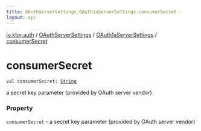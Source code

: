 ```yaml
---
title: OAuthServerSettings.OAuth1aServerSettings.consumerSecret - 
layout: api
---
```


<div class='api-docs-breadcrumbs'><a href="../../index.html">io.ktor.auth</a> / <a href="../index.html">OAuthServerSettings</a> / <a href="index.html">OAuth1aServerSettings</a> / <a href="./consumer-secret.html">consumerSecret</a></div>

# consumerSecret

<div class="signature"><code><span class="keyword">val </span><span class="identifier">consumerSecret</span><span class="symbol">: </span><a href="https://kotlinlang.org/api/latest/jvm/stdlib/kotlin/-string/index.html"><span class="identifier">String</span></a></code></div>

a secret key parameter (provided by OAuth server vendor)

### Property

<code>consumerSecret</code> - a secret key parameter (provided by OAuth server vendor)